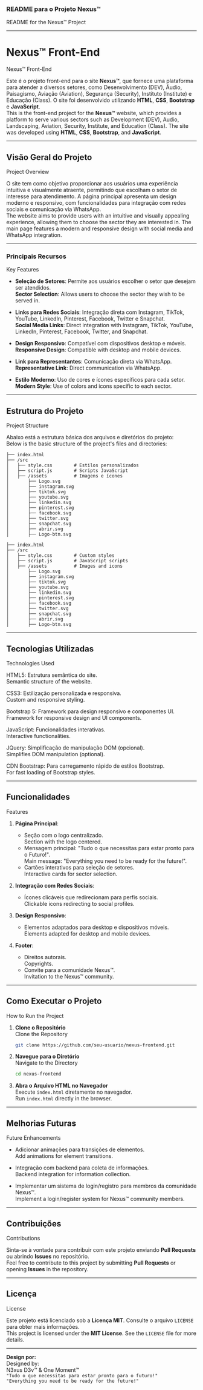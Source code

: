 ### README para o Projeto Nexus™  
README for the Nexus™ Project

---

# Nexus™ Front-End  
Nexus™ Front-End

Este é o projeto front-end para o site **Nexus™**, que fornece uma plataforma para atender a diversos setores, como Desenvolvimento (DEV), Áudio, Paisagismo, Aviação (Aviation), Segurança (Security), Instituto (Institute) e Educação (Class). O site foi desenvolvido utilizando **HTML**, **CSS**, **Bootstrap** e **JavaScript**.  
This is the front-end project for the **Nexus™** website, which provides a platform to serve various sectors such as Development (DEV), Audio, Landscaping, Aviation, Security, Institute, and Education (Class). The site was developed using **HTML**, **CSS**, **Bootstrap**, and **JavaScript**.

---

## Visão Geral do Projeto  
Project Overview  

O site tem como objetivo proporcionar aos usuários uma experiência intuitiva e visualmente atraente, permitindo que escolham o setor de interesse para atendimento. A página principal apresenta um design moderno e responsivo, com funcionalidades para integração com redes sociais e comunicação via WhatsApp.  
The website aims to provide users with an intuitive and visually appealing experience, allowing them to choose the sector they are interested in. The main page features a modern and responsive design with social media and WhatsApp integration.

---

### Principais Recursos  
Key Features  

- **Seleção de Setores**: Permite aos usuários escolher o setor que desejam ser atendidos.  
  **Sector Selection**: Allows users to choose the sector they wish to be served in.  

- **Links para Redes Sociais**: Integração direta com Instagram, TikTok, YouTube, LinkedIn, Pinterest, Facebook, Twitter e Snapchat.  
  **Social Media Links**: Direct integration with Instagram, TikTok, YouTube, LinkedIn, Pinterest, Facebook, Twitter, and Snapchat.  

- **Design Responsivo**: Compatível com dispositivos desktop e móveis.  
  **Responsive Design**: Compatible with desktop and mobile devices.  

- **Link para Representantes**: Comunicação direta via WhatsApp.  
  **Representative Link**: Direct communication via WhatsApp.  

- **Estilo Moderno**: Uso de cores e ícones específicos para cada setor.  
  **Modern Style**: Use of colors and icons specific to each sector.

---

## Estrutura do Projeto  
Project Structure  

Abaixo está a estrutura básica dos arquivos e diretórios do projeto:  
Below is the basic structure of the project's files and directories:

```
├── index.html
├── /src
│   ├── style.css        # Estilos personalizados
│   ├── script.js        # Scripts JavaScript
│   ├── /assets          # Imagens e ícones
│       ├── Logo.svg
│       ├── instagram.svg
│       ├── tiktok.svg
│       ├── youtube.svg
│       ├── linkedin.svg
│       ├── pinterest.svg
│       ├── facebook.svg
│       ├── twitter.svg
│       ├── snapchat.svg
│       ├── abrir.svg
│       ├── Logo-btn.svg
```

```
├── index.html
├── /src
│   ├── style.css        # Custom styles
│   ├── script.js        # JavaScript scripts
│   ├── /assets          # Images and icons
│       ├── Logo.svg
│       ├── instagram.svg
│       ├── tiktok.svg
│       ├── youtube.svg
│       ├── linkedin.svg
│       ├── pinterest.svg
│       ├── facebook.svg
│       ├── twitter.svg
│       ├── snapchat.svg
│       ├── abrir.svg
│       ├── Logo-btn.svg
```

---

## Tecnologias Utilizadas  
Technologies Used  

HTML5: Estrutura semântica do site.  
Semantic structure of the website.  

CSS3: Estilização personalizada e responsiva.  
Custom and responsive styling.  

Bootstrap 5: Framework para design responsivo e componentes UI.  
Framework for responsive design and UI components.  

JavaScript: Funcionalidades interativas.  
Interactive functionalities.  

JQuery: Simplificação de manipulação DOM (opcional).  
Simplifies DOM manipulation (optional).  

CDN Bootstrap: Para carregamento rápido de estilos Bootstrap.  
For fast loading of Bootstrap styles.

---

## Funcionalidades  
Features  

1. **Página Principal**:  
   - Seção com o logo centralizado.  
     Section with the logo centered.  
   - Mensagem principal: "Tudo o que necessitas para estar pronto para o Futuro!".  
     Main message: "Everything you need to be ready for the future!".  
   - Cartões interativos para seleção de setores.  
     Interactive cards for sector selection.  

2. **Integração com Redes Sociais**:  
   - Ícones clicáveis que redirecionam para perfis sociais.  
     Clickable icons redirecting to social profiles.  

3. **Design Responsivo**:  
   - Elementos adaptados para desktop e dispositivos móveis.  
     Elements adapted for desktop and mobile devices.  

4. **Footer**:  
   - Direitos autorais.  
     Copyrights.  
   - Convite para a comunidade Nexus™.  
     Invitation to the Nexus™ community.

---

## Como Executar o Projeto  
How to Run the Project  

1. **Clone o Repositório**  
   Clone the Repository  
   ```bash
   git clone https://github.com/seu-usuario/nexus-frontend.git
   ```

2. **Navegue para o Diretório**  
   Navigate to the Directory  
   ```bash
   cd nexus-frontend
   ```

3. **Abra o Arquivo HTML no Navegador**  
   Execute `index.html` diretamente no navegador.  
   Run `index.html` directly in the browser.

---

## Melhorias Futuras  
Future Enhancements  

- Adicionar animações para transições de elementos.  
  Add animations for element transitions.  

- Integração com backend para coleta de informações.  
  Backend integration for information collection.  

- Implementar um sistema de login/registro para membros da comunidade Nexus™.  
  Implement a login/register system for Nexus™ community members.

---

## Contribuições  
Contributions  

Sinta-se à vontade para contribuir com este projeto enviando **Pull Requests** ou abrindo **Issues** no repositório.  
Feel free to contribute to this project by submitting **Pull Requests** or opening **Issues** in the repository.

---

## Licença  
License  

Este projeto está licenciado sob a **Licença MIT**. Consulte o arquivo `LICENSE` para obter mais informações.  
This project is licensed under the **MIT License**. See the `LICENSE` file for more details.

---

**Design por:**  
Designed by:  
N3xus D3v™ & One Moment™  
`"Tudo o que necessitas para estar pronto para o futuro!"`  
`"Everything you need to be ready for the future!"`  
